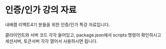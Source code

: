 # 인증/인가 강의 자료

내배캠 리액트4기 분들을 위한 인증/인가 특강 자료입니다.

클라이언트와 서버 코드 각각 들어있고,
package.json에서 scripts 명령어 확인하시고 세션서버, 토큰서버 각각 열어서 사용하시면 됩니다.
